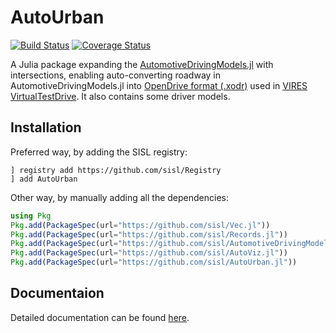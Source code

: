 # AutoUrban
[![Build Status](https://travis-ci.org/sisl/AutoUrban.jl.svg)](https://travis-ci.org/sisl/AutoUrban.jl)
[![Coverage Status](https://coveralls.io/repos/github/sisl/AutoUrban.jl/badge.svg?branch=master)](https://coveralls.io/github/sisl/AutoUrban.jl?branch=master)

A Julia package expanding the [AutomotiveDrivingModels.jl](https://github.com/sisl/AutomotiveDrivingModels.jl) with intersections, enabling auto-converting roadway in AutomotiveDrivingModels.jl into [OpenDrive format (.xodr)](http://www.opendrive.org/) used in [VIRES VirtualTestDrive](https://vires.com/vtd-vires-virtual-test-drive/). It also contains some driver models.

## Installation

Preferred way, by adding the SISL registry: 

```
] registry add https://github.com/sisl/Registry
] add AutoUrban
```

Other way, by manually adding all the dependencies:

```julia 
using Pkg
Pkg.add(PackageSpec(url="https://github.com/sisl/Vec.jl"))
Pkg.add(PackageSpec(url="https://github.com/sisl/Records.jl"))
Pkg.add(PackageSpec(url="https://github.com/sisl/AutomotiveDrivingModels.jl"))
Pkg.add(PackageSpec(url="https://github.com/sisl/AutoViz.jl"))
Pkg.add(PackageSpec(url="https://github.com/sisl/AutoUrban.jl"))
```

## Documentaion
Detailed documentation can be found [here](https://github.com/sisl/UrbanDrivingSimulation.jl/tree/master/docs).
